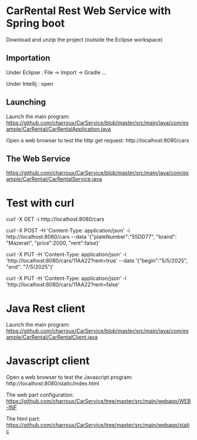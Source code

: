 # CarRental Rest Web Service with Spring boot

Download and unzip the project (outside the Eclipse workspace)

## Importation

Under Eclipse : File -> Import -> Gradle ...

Under Intellij : open

## Launching

Launch the main program: https://github.com/charroux/CarService/blob/master/src/main/java/com/example/CarRental/CarRentalApplication.java

Open a web browser to test the http get request: http://localhost:8080/cars

## The Web Service

https://github.com/charroux/CarService/blob/master/src/main/java/com/example/CarRental/CarRentalService.java

# Test with curl

curl -X GET -i http://localhost:8080/cars

curl -X POST -H 'Content-Type: application/json' -i http://localhost:8080/cars --data '{"plateNumber":"55DD77", "brand": "Mazerati", "price":2000, "rent":false}'

curl -X PUT -H 'Content-Type: application/json' -i 'http://localhost:8080/cars/11AA22?rent=true' --data '{"begin":"5/5/2025", "end": "7/5/2025"}'

curl -X PUT -H 'Content-Type: application/json' -i 'http://localhost:8080/cars/11AA22?rent=false'

# Java Rest client

Launch the main program: https://github.com/charroux/CarService/blob/master/src/main/java/com/example/CarRental/CarRentalClient.java

# Javascript client

Open a web browser to test the Javascript program: http://localhost:8080/static/index.html

The web part configuration: https://github.com/charroux/CarService/tree/master/src/main/webapp/WEB-INF

The html part: https://github.com/charroux/CarService/tree/master/src/main/webapp/static

